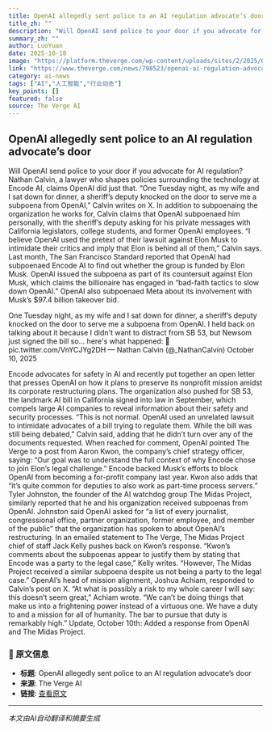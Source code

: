 ```yaml
---
title: OpenAI allegedly sent police to an AI regulation advocate’s door
title_zh: ""
description: "Will OpenAI send police to your door if you advocate for AI regulation?  Nathan Calvin, a lawyer who shapes policies surrounding the technology at Encode AI, claims OpenAI did just that. “One Tuesday "
summary_zh: ""
author: LuoYuan
date: 2025-10-10
image: "https://platform.theverge.com/wp-content/uploads/sites/2/2025/02/STK155_OPEN_AI_2025_CVirgiia_B.jpg?quality=90&strip=all&crop=0%2C10.732984293194%2C100%2C78.534031413613&w=1200"
link: "https://www.theverge.com/news/798523/openai-ai-regulation-advocates-subpoenas-police"
category: ai-news
tags: ["AI","人工智能","行业动态"]
key_points: []
featured: false
source: The Verge AI
---
```


## OpenAI allegedly sent police to an AI regulation advocate’s door

Will OpenAI send police to your door if you advocate for AI regulation?  Nathan Calvin, a lawyer who shapes policies surrounding the technology at Encode AI, claims OpenAI did just that.
“One Tuesday night, as my wife and I sat down for dinner, a sheriff’s deputy knocked on the door to serve me a subpoena from OpenAI,” Calvin writes on X. In addition to subpoenaing the organization he works for, Calvin claims that OpenAI subpoenaed him personally, with the sheriff’s deputy asking for his private messages with California legislators, college students, and former OpenAI employees.
“I believe OpenAI used the pretext of their lawsuit against Elon Musk to intimidate their critics and imply that Elon is behind all of them,” Calvin says. Last month, The San Francisco Standard reported that OpenAI had subpoenaed Encode AI to find out whether the group is funded by Elon Musk. OpenAI issued the subpoena as part of its countersuit against Elon Musk, which claims the billionaire has engaged in “bad-faith tactics to slow down OpenAI.” OpenAI also subpoenaed Meta about its involvement with Musk’s $97.4 billion takeover bid.


One Tuesday night, as my wife and I sat down for dinner, a sheriff’s deputy knocked on the door to serve me a subpoena from OpenAI.
I held back on talking about it because I didn't want to distract from SB 53, but Newsom just signed the bill so… here's what happened:
🧵 pic.twitter.com/VnYCJYg2DH
— Nathan Calvin (@_NathanCalvin) October 10, 2025


Encode advocates for safety in AI and recently put together an open letter that presses OpenAI on how it plans to preserve its nonprofit mission amidst its corporate restructuring plans. The organization also pushed for SB 53, the landmark AI bill in California signed into law in September, which compels large AI companies to reveal information about their safety and security processes.
“This is not normal. OpenAI used an unrelated lawsuit to intimidate advocates of a bill trying to regulate them. While the bill was still being debated,” Calvin said, adding that he didn’t turn over any of the documents requested.
When reached for comment, OpenAI pointed The Verge to a post from Aaron Kwon, the company’s chief strategy officer, saying: “Our goal was to understand the full context of why Encode chose to join Elon’s legal challenge.” Encode backed Musk’s efforts to block OpenAI from becoming a for-profit company last year. Kwon also adds that “it’s quite common for deputies to also work as part-time process servers.”
Tyler Johnston, the founder of the AI watchdog group The Midas Project, similarly reported that he and his organization received subpoenas from OpenAI. Johnston said OpenAI asked for “a list of every journalist, congressional office, partner organization, former employee, and member of the public” that the organization has spoken to about OpenAI’s restructuring.
In an emailed statement to The Verge, The Midas Project chief of staff Jack Kelly pushes back on Kwon’s response. “Kwon’s comments about the subpoenas appear to justify them by stating that Encode was a party to the legal case,” Kelly writes. “However, The Midas Project received a similar subpoena despite us not being a party to the legal case.”
OpenAI’s head of mission alignment, Joshua Achiam, responded to Calvin’s post on X. “At what is possibly a risk to my whole career I will say: this doesn’t seem great,” Achiam wrote. “We can’t be doing things that make us into a frightening power instead of a virtuous one. We have a duty to and a mission for all of humanity. The bar to pursue that duty is remarkably high.”
Update, October 10th: Added a response from OpenAI and The Midas Project.



### 📰 原文信息
- **标题**: OpenAI allegedly sent police to an AI regulation advocate’s door
- **来源**: The Verge AI
- **链接**: [查看原文](https://www.theverge.com/news/798523/openai-ai-regulation-advocates-subpoenas-police)

---
*本文由AI自动翻译和摘要生成*
